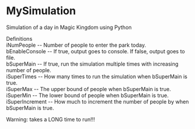 # MySimulation
Simulation of a day in Magic Kingdom using Python

Definitions   
iNumPeople -- Number of people to enter the park today.   
bEnableConsole -- If true, output goes to console. If false, output goes to file.   
bSuperMain -- If true, run the simulation multiple times with increasing number of people.    
iSuperTimes -- How many times to run the simulation when bSuperMain is true.    
iSuperMax -- The upper bound of people when bSuperMain is true.   
iSuperMin -- The lower bound of people when bSuperMain is true.   
iSuperIncrement -- How much to increment the number of people by when bSuperMain is true.   

Warning: takes a LONG time to run!!!
